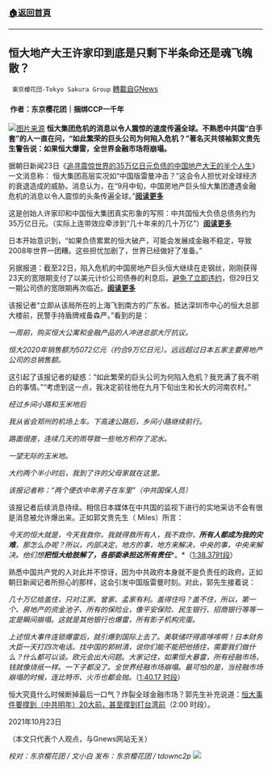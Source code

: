 ###  [:house:返回首頁](https://github.com/ourhimalayas/txt)
---


## 恒大地产大王许家印到底是只剩下半条命还是魂飞魄散？
` 東京櫻花団-Tokyo Sakura Group` [轉載自GNews](https://gnews.org/zh-hans/1613713/)

####  作者：东京樱花团｜捆绑CCP一千年
![](https://assets.gnews.org/wp-content/uploads/2021/10/pasted-image-0-17.png)[图片来源](https://www.asahi.com/articles/photo/AS20211021002089.html)
**恒大集团危机的消息以令人震惊的速度传遍全球。不熟悉中共国“白手套”的人一直在问，“如此繁荣的巨头公司为何陷入危机？”著名灭共领袖郭文贵先生警告说：如果恒大爆雷，全世界金融市场将崩塌。**

据朝日新闻23日《[追寻震惊世界的35万亿日元负债的中国地产大王的半个人生](https://www.asahi.com/articles/ASPBM5T15PBCUHBI01K.html)》一文消息称： 恒大集团高层实况如“中国版雷曼冲击？”这会令人担忧对全球经济的衰退造成的威胁。消息认为，在“9月中旬，中国房地产巨头恒大集团遭遇金融危机的消息以令人震惊的头条传遍全球。”[**阅读更多**](https://jp.wsj.com/articles/chinese-developer-defaults-pile-up-as-evergrande-contagion-spreads-11634842810)

这是创始人许家印和中国恒大集团真实形象的写照：中共国恒大负债总债务约为35万亿日元。（实际上连带效应牵涉到“几十年来的几十万亿”）[**阅读更多**](https://www.asahi.com/articles/ASPBQ7DZSPBQULFA02W.html)

日本开始意识到，“如果负债累累的恒大破产，可能会发展成金融不稳定，导致2008年世界一团糟。这些担忧加剧了，世界已经做好了准备。”

另据报道：截至22日，陷入危机的中国房地产巨头恒大继续在走钢丝，刚刚获得23天的宽限期支付了以美元计价公司债券的利息后。[避免了立即违约](https://www.asahi.com/articles/ASPBQ6QNVPBQULFA00M.html)，但29日又一期公司债的宽限期再次临近。[**阅读更多**](https://www.asahi.com/articles/ASPBQ3J8ZPBQULFA007.html)

该报记者“立即从该局所在的上海飞到南方的广东省。抵达深圳市中心的恒大总部大楼前，民警手持盾牌戒备森严。”看到的是：

*一周前，购买恒大公寓和金融产品的人冲进总部大厅抗议。*

*恒大2020年销售额为5072亿元（约合9万亿日元）。远远超过日本五家主要房地产公司的总销售额。*

这引起了该报记者的疑惑：“如此繁荣的巨头公司为何陷入危机？我充满了我不明白的事情。”“考虑到这一点，我决定前往他在九月下旬出生和长大的河南农村。”

*经过乡间小路和玉米地后*

*我从省会郑州的机场上车。下高速公路后，乡间小路继续前行。*

*路面很差，连续几天的雨导致一些地方积存了泥水。*

*一望无际的玉米地。*

*大约两个半小时后，我到了许的父母家就在这里。*

*该报记者称：“两个便衣中年男子在车里”（中共国保人员）*

该报记者后续消息待续。相信日本媒体在中共国的监视下进行的实地采访不会有很是消息被允许爆出来。正如郭文贵先生（ Miles）所言：

*今天的恒大就是，今天我救你，我就得救所有人，我不救你，****所有人都成为我的灾难****，那怎么办呢？所以，内部决定，地方的事，地方来解决，中央的事，中央来解决。他们想****把恒大给肢解了，各部委承担这所有责任****。*（[1:38.37时段](https://gtv.org/video/id=614c897242a8af3151a3c790)）

熟悉中国共产党的人对此并不惊讶，因为中共政府本身就不是负责任的政府。正如朝日新闻记者所担心的那样，这会引发中国版雷曼时刻。对此，郭先生接着说：

*几十万亿给盖住，只对江家、曾家、孟家有利。盖得住吗？盖不住，所以，第一个、房地产的资金池子、所有的保险业，像平安保险、民生银行、招商银行等等一定是瞬间崩塌。这就是其他银行也爆雷，所有影子机构完蛋。*

*上述恒大事件连锁爆雷后，就引爆到国际上去了。美联储吓得直哆嗦啊！日本财务大臣一天打四次电话。找中国的郭树清，说你们能不能把他捂住，需要我们做什么？什么都可以谈。欧元会出大问题。大家记住，如果恒大暴雷，所有经融市场，钱就像烧纸一样。一下子都没了。全世界经融市场崩塌。最可怕的是，当经融市场崩塌的时候，连比特币、火币也都会抛。*（[1:40.17 时段](https://www.gettr.com/post/pc2qvcb37b)）

恒大究竟什么时候断掉最后一口气？炸裂全球金融市场？郭先生补充说道：[恒大事件要撑到（中共明年）20大前，甚至撑到打台湾前](https://gtv.org/video/id=614c897242a8af3151a3c790)（2:00 时段）。

2021年10月23日

（本文只代表个人观点，与Gnews网站无关）

*校对：东京樱花团 / 文小白*
*发布：东京樱花团 / tdownc2p*
![](https://assets.gnews.org/wp-content/uploads/2021/08/image0-1-36.jpg)
